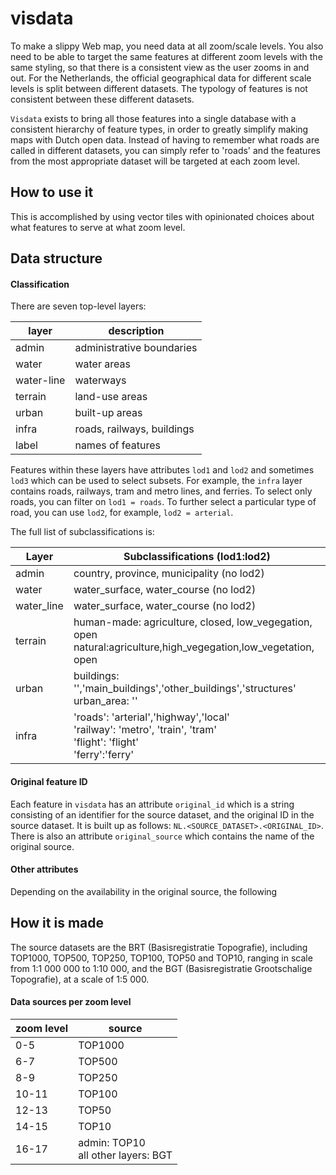 visdata
=======


To make a slippy Web map, you need data at all zoom/scale levels. You also need to be able to target the same features at different zoom levels with the same styling, so that there is a consistent view as the user zooms in and out. For the Netherlands, the official geographical data for different scale levels is split between different datasets. The typology of features is not  consistent between these different datasets.

`Visdata` exists to bring all those features into a single database with a consistent hierarchy of feature types, in order to greatly simplify making maps with Dutch open data. Instead of having to remember what roads are called in different datasets, you can simply refer to 'roads' and the  features from the most appropriate dataset will be targeted at each zoom level.

How to use it
-------------
This is accomplished by using vector tiles with opinionated choices about what features to serve at what zoom level. 

Data structure
--------------

#### Classification

There are seven top-level layers:

layer | description
----- | -----------
admin | administrative boundaries
water | water areas
water-line | waterways
terrain | land-use areas
urban | built-up areas
infra | roads, railways, buildings
label | names of features

Features within these layers have attributes `lod1` and `lod2` and sometimes `lod3` which can be used to select subsets. For example, the `infra` layer contains roads, railways, tram and metro lines, and ferries. To select only roads, you can filter on `lod1 = roads`. To further select a particular type of road, you can use `lod2`, for example, `lod2 = arterial`.

The full list of subclassifications is:

 
Layer | Subclassifications (lod1:lod2)
----- | -----
admin | country, province, municipality (no lod2)
water | water_surface, water_course (no lod2)
water_line | water_surface, water_course (no lod2) 
terrain | human-made: agriculture, closed, low_vegegation, open<br>natural:agriculture,high_vegegation,low_vegetation, open
urban|buildings: '','main_buildings','other_buildings','structures'<br>urban_area: ''<br>
infra| 'roads': 'arterial','highway','local'<br>'railway': 'metro', 'train', 'tram'<br>'flight': 'flight'<br>'ferry':'ferry'

#### Original feature ID
Each feature in `visdata` has an attribute `original_id` which is a string consisting of an identifier for the source dataset, and the original ID in the source dataset. It is built up as follows: `NL.<SOURCE_DATASET>.<ORIGINAL_ID>`. There is also an attribute `original_source` which contains the name of the original source.

#### Other attributes
Depending on the availability in the original source, the following 

How it is made
------------
The source datasets are the BRT (Basisregistratie Topografie), including TOP1000, TOP500, TOP250, TOP100, TOP50 and TOP10, ranging in scale from 1:1 000 000 to 1:10 000, and the BGT (Basisregistratie Grootschalige Topografie), at a scale of 1:5 000.

#### Data sources per zoom level
zoom level | source
----------|--------
0-5| TOP1000
6-7 | TOP500
8-9 | TOP250
10-11 | TOP100
12-13 | TOP50
14-15 | TOP10
16-17 | admin: TOP10<br>all other layers: BGT
